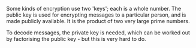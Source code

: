 Some kinds of encryption use two 'keys'; each is a whole number. The
public key is used for encrypting messages to a particular person, and
is made publicly available. It is the product of two very large prime
numbers.

To decode messages, the private key is needed, which can be worked out
by factorising the public key - but this is very hard to do.
